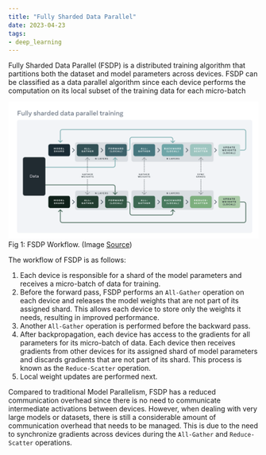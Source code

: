 ```yaml
---
title: "Fully Sharded Data Parallel"
date: 2023-04-23
tags:
- deep_learning
---
```


Fully Sharded Data Parallel (FSDP) is a distributed training algorithm that partitions both the dataset and model parameters across devices. FSDP can be classified as a data parallel algorithm since each device performs the computation on its local subset of the training data for each micro-batch

![FSDP](/content/distributed_model_training/images/fsdp.png)
							Fig 1: FSDP Workflow. (Image [Source](https://engineering.fb.com/2021/07/15/open-source/fsdp/))

The workflow of FSDP is as follows:
1. Each device is responsible for a shard of the model parameters and receives a micro-batch of data for training.
2. Before the forward pass, FSDP performs an `All-Gather` operation on each device and releases the model weights that are not part of its assigned shard. This allows each device to store only the weights it needs, resulting in improved performance.
3. Another `All-Gather` operation is performed before the backward pass.
4. After backpropagation, each device has access to the gradients for all parameters for its micro-batch of data. Each device then receives gradients from other devices for its assigned shard of model parameters and discards gradients that are not part of its shard. This process is known as the `Reduce-Scatter` operation.
5. Local weight updates are performed next.

Compared to traditional Model Parallelism, FSDP has a reduced communication overhead since there is no need to communicate intermediate activations between devices. However, when dealing with very large models or datasets, there is still a considerable amount of communication overhead that needs to be managed. This is due to the need to synchronize gradients across devices during the `All-Gather` and `Reduce-Scatter` operations.







